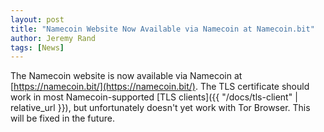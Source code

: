 ```yaml
---
layout: post
title: "Namecoin Website Now Available via Namecoin at Namecoin.bit"
author: Jeremy Rand
tags: [News]
---
```


The Namecoin website is now available via Namecoin at [https://namecoin.bit/](https://namecoin.bit/).  The TLS certificate should work in most Namecoin-supported [TLS clients]({{ "/docs/tls-client" | relative_url }}), but unfortunately doesn't yet work with Tor Browser.  This will be fixed in the future.
